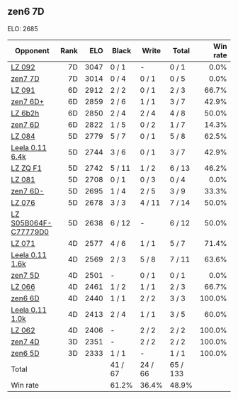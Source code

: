 ## zen6 7D ##

ELO: 2685

Opponent | Rank | ELO | Black | Write | Total | Win rate
---------|-----:|----:|-------|-------|-------|-------:
[LZ 092](LZ%20092.md) | 7D | 3047 | 0 / 1 | - | 0 / 1 | 0.0%
[zen7 7D](zen7%207D.md) | 7D | 3014 | 0 / 4 | 0 / 1 | 0 / 5 | 0.0%
[LZ 091](LZ%20091.md) | 6D | 2912 | 2 / 2 | 0 / 1 | 2 / 3 | 66.7%
[zen7 6D+](zen7%206D+.md) | 6D | 2859 | 2 / 6 | 1 / 1 | 3 / 7 | 42.9%
[LZ 6b2h](LZ%206b2h.md) | 6D | 2850 | 2 / 4 | 2 / 4 | 4 / 8 | 50.0%
[zen7 6D](zen7%206D.md) | 6D | 2822 | 1 / 5 | 0 / 2 | 1 / 7 | 14.3%
[LZ 084](LZ%20084.md) | 5D | 2779 | 5 / 7 | 0 / 1 | 5 / 8 | 62.5%
[Leela 0.11 6.4k](Leela%200.11%206.4k.md) | 5D | 2744 | 3 / 6 | 0 / 1 | 3 / 7 | 42.9%
[LZ ZQ F1](LZ%20ZQ%20F1.md) | 5D | 2742 | 5 / 11 | 1 / 2 | 6 / 13 | 46.2%
[LZ 081](LZ%20081.md) | 5D | 2708 | 0 / 1 | 0 / 3 | 0 / 4 | 0.0%
[zen7 6D-](zen7%206D-.md) | 5D | 2695 | 1 / 4 | 2 / 5 | 3 / 9 | 33.3%
[LZ 076](LZ%20076.md) | 5D | 2678 | 3 / 3 | 4 / 11 | 7 / 14 | 50.0%
[LZ S05B064F-C77779D0](LZ%20S05B064F-C77779D0.md) | 5D | 2638 | 6 / 12 | - | 6 / 12 | 50.0%
[LZ 071](LZ%20071.md) | 4D | 2577 | 4 / 6 | 1 / 1 | 5 / 7 | 71.4%
[Leela 0.11 1.6k](Leela%200.11%201.6k.md) | 4D | 2569 | 2 / 3 | 5 / 8 | 7 / 11 | 63.6%
[zen7 5D](zen7%205D.md) | 4D | 2501 | - | 0 / 1 | 0 / 1 | 0.0%
[LZ 066](LZ%20066.md) | 4D | 2461 | 1 / 2 | 1 / 1 | 2 / 3 | 66.7%
[zen6 6D](zen6%206D.md) | 4D | 2440 | 1 / 1 | 2 / 2 | 3 / 3 | 100.0%
[Leela 0.11 1.0k](Leela%200.11%201.0k.md) | 4D | 2413 | 2 / 4 | 1 / 1 | 3 / 5 | 60.0%
[LZ 062](LZ%20062.md) | 4D | 2406 | - | 2 / 2 | 2 / 2 | 100.0%
[zen7 4D](zen7%204D.md) | 3D | 2351 | - | 2 / 2 | 2 / 2 | 100.0%
[zen6 5D](zen6%205D.md) | 3D | 2333 | 1 / 1 | - | 1 / 1 | 100.0%
Total | | | 41 / 67 | 24 / 66 | 65 / 133 | 
Win rate| | | 61.2% | 36.4% | 48.9% | 
